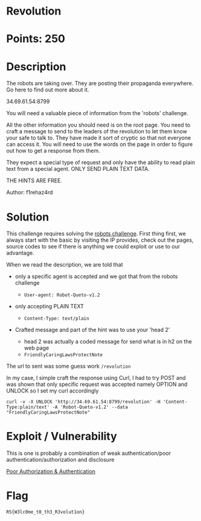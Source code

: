 # Revolution
# Points: 250
# Description

The robots are taking over. They are posting their propaganda everywhere. Go here to find out more about it.

34.69.61.54:8799

You will need a valuable piece of information from the 'robots' challenge.

All the other information you should need is on the root page. You need to craft a message to send to the leaders of the revolution to let them know your safe to talk to. They have made it sort of cryptic so that not everyone can access it. You will need to use the words on the page in order to figure out how to get a response from them.

They expect a special type of request and only have the ability to read plain text from a special agent. ONLY SEND PLAIN TEXT DATA.

THE HINTS ARE FREE.

Author: f1rehaz4rd

# Solution
This challenge requires solving the [robots challenge](robots.md). First thing first,
we always start with the basic by visiting the IP provides, check out the pages, source codes
to see if there is anything we could exploit or use to our advantage.

When we read the description, we are told that
- only a specific agent is accepted and we got that from the robots challenge
    - ``User-agent: Robot-Queto-v1.2``
- only accepting PLAIN TEXT
  - ```Content-Type: text/plain```
    
- Crafted message and part of the hint was to use your 'head 2'
    - head 2 was actually a coded message for send what is in h2 on the web page
    - ```FriendlyCaringLawsProtectNote```
    
The url to sent was some guess work
```/revolution```

In my case, I simple craft the response using Curl, I had to try POST and was shown 
that only specific request was accepted namely OPTION and UNLOCK so I set my curl accordingly

```curl -v -X UNLOCK 'http://34.69.61.54:8799/revolution' -H 'Content-Type:plain/text' -A 'Robot-Queto-v1.2' --data "FriendlyCaringLawsProtectNote"```

# Exploit / Vulnerability
This is one is probably a combination of weak authentication/poor authentication/authorization and disclosure

[Poor Authorization & Authentication](https://owasp.org/www-project-mobile-top-10/2014-risks/m5-poor-authorization-and-authentication)

# Flag
```RS{W3lc0me_t0_th3_R3volut1on} ```


